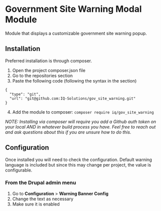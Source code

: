 # Government Site Warning Modal Module
Module that displays a customizable government site warning popup.

## Installation
Preferred installation is through composer.

1. Open the project composer.json file
2. Go to the repositories section
3. Paste the following code (following the syntax in the section)
```
{
  "type": "git",
  "url": "git@github.com:IQ-Solutions/gov_site_warning.git"
}
```
4. Add the module to composer: `composer require iq/gov_site_warning`

_NOTE: Installing via composer will require you add a Github auth token on your local AND in whatever build process you have. Feel free to reach out and ask questions about this if you are unsure how to do this._
## Configuration
Once installed you will need to check the configuration. Default warning language is included but since this may change per project, the value is configurable.

### From the Drupal admin menu
1. Go to **Configuration** > **Warning Banner Config**
2. Change the text as necessary
3. Make sure it is enabled